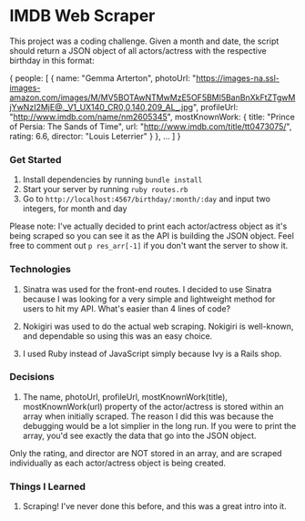 # IMDB Web Scraper

This project was a coding challenge. Given a month and date, the script should return a JSON object of all actors/actress with the respective birthday in this format:

{ people: [ { name: "Gemma Arterton", photoUrl: "https://images-na.ssl-images-amazon.com/images/M/MV5BOTAwNTMwMzE5OF5BMl5BanBnXkFtZTgwMjYwNzI2MjE@._V1_UX140_CR0,0,140,209_AL_.jpg", profileUrl: "http://www.imdb.com/name/nm2605345", mostKnownWork: { title: "Prince of Persia: The Sands of Time", url: "http://www.imdb.com/title/tt0473075/", rating: 6.6, director: "Louis Leterrier" } }, ... ] } 

### Get Started

1. Install dependencies by running `bundle install`
2. Start your server by running `ruby routes.rb`
3. Go to `http://localhost:4567/birthday/:month/:day` and input two integers, for month and day

Please note: I've actually decided to print each actor/actress object as it's being scraped so you can see it as the API is building the JSON object. Feel free to comment out `p res_arr[-1]` if you don't want the server to show it.


### Technologies

1. Sinatra was used for the front-end routes. I decided to use Sinatra because I was looking for a very simple and lightweight method  for users to hit my API. What's easier than 4 lines of code?

2. Nokigiri was used to do the actual web scraping. Nokigiri is well-known, and dependable so using this was an easy choice.

3. I used Ruby instead of JavaScript simply because Ivy is a Rails shop.

### Decisions

1. The name, photoUrl, profileUrl, mostKnownWork(title), mostKnownWork(url) property of the actor/actress is stored within an array when initially scraped. The reason I did this was because the debugging would be a lot simplier in the long run. If you were to print the array, you'd see exactly the data that go into the JSON object.

Only the rating, and director are NOT stored in an array, and are scraped individually as each actor/actress object is being created.

### Things I Learned

1. Scraping! I've never done this before, and this was a great intro into it. 